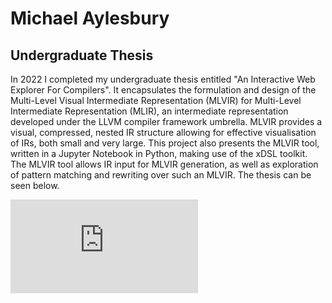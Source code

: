 # Michael Aylesbury
## Undergraduate Thesis

In 2022 I completed my undergraduate thesis entitled "An Interactive Web Explorer For Compilers". It encapsulates the formulation and design of the Multi-Level Visual Intermediate Representation (MLVIR) for Multi-Level Intermediate Representation (MLIR), an intermediate representation developed under the LLVM compiler framework umbrella. MLVIR provides a visual, compressed, nested IR structure allowing for effective visualisation of IRs, both small and very large. This project also presents the MLVIR tool, written in a Jupyter Notebook in Python, making use of the xDSL toolkit. The MLVIR tool allows IR input for MLVIR generation, as well as exploration of pattern matching and rewriting over such an MLVIR. The thesis can be seen below.


<embed src="https://nbviewer.org/github/moaylesbury/moaylesbury.github.io/blob/gh-pages/An%20Interactive%20Web%20Explorer%20for%20Compilers.pdf" type="application/pdf" />
